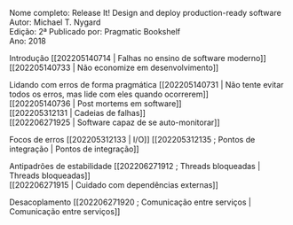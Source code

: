 Nome completo: Release It! Design and deploy production-ready software  
Autor: Michael T. Nygard  
Edição: 2ª
Publicado por: Pragmatic Bookshelf  
Ano: 2018  

Introdução
[[202205140714 | Falhas no ensino de software moderno]]
[[202205140733 | Não economize em desenvolvimento]]  

Lidando com erros de forma pragmática
[[202205140731 | Não tente evitar todos os erros, mas lide com eles quando ocorrerem]]  
[[202205140736 | Post mortems em software]]  
[[202205312131 | Cadeias de falhas]]   
[[202206271925 | Software capaz de se auto-monitorar]]  

Focos de erros
[[202205312133 | I/O]]
[[202205312135 ; Pontos de integração | Pontos de integração]]

Antipadrões de estabilidade
[[202206271912 ; Threads bloqueadas | Threads bloqueadas]]  
[[202206271915 | Cuidado com dependências externas]]  

Desacoplamento
[[202206271920 ; Comunicação entre serviços | Comunicação entre serviços]]